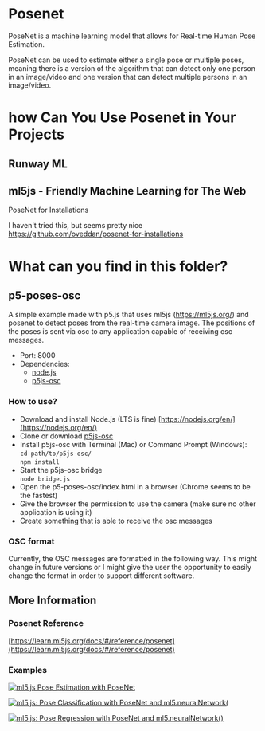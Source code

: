# Posenet

PoseNet is a machine learning model that allows for Real-time Human Pose Estimation.

PoseNet can be used to estimate either a single pose or multiple poses, meaning there is a version of the algorithm that can detect only one person in an image/video and one version that can detect multiple persons in an image/video.

# how Can You Use Posenet in Your Projects

## Runway ML

## ml5js - Friendly Machine Learning for The Web

PoseNet for Installations

I haven't tried this, but seems pretty nice
https://github.com/oveddan/posenet-for-installations

# What can you find in this folder?

## p5-poses-osc
A simple example made with p5.js that uses ml5js (https://ml5js.org/) and posenet to detect poses from the real-time camera image. The positions of the poses is sent via osc to any application capable of receiving osc messages.

- Port: 8000
- Dependencies: 
    - [node.js](https://nodejs.org/en/)
    - [p5js-osc](https://github.com/genekogan/p5js-osc)

### How to use?

- Download and install Node.js (LTS is fine) [https://nodejs.org/en/](https://nodejs.org/en/)
- Clone or download [p5js-osc](https://github.com/genekogan/p5js-osc)
- Install p5js-osc with Terminal (Mac) or Command Prompt (Windows):  
  `cd path/to/p5js-osc/`  
  `npm install`  
- Start the p5js-osc bridge  
  `node bridge.js`  
- Open the p5-poses-osc/index.html in a browser (Chrome seems to be the fastest)
- Give the browser the permission to use the camera (make sure no other application is using it)
- Create something that is able to receive the osc messages

### OSC format

Currently, the OSC messages are formatted in the following way. This might change in future versions or I might give the user the opportunity to easily change the format in order to support different software.

## More Information

### Posenet Reference
[https://learn.ml5js.org/docs/#/reference/posenet](https://learn.ml5js.org/docs/#/reference/posenet)

### Examples
[![ml5.js Pose Estimation with PoseNet](http://img.youtube.com/vi/OIo-DIOkNVg/0.jpg)](http://www.youtube.com/watch?v=OIo-DIOkNVg "ml5.js Pose Estimation with PoseNet")

[![ml5.js: Pose Classification with PoseNet and ml5.neuralNetwork(](http://img.youtube.com/vi/FYgYyq-xqAw/0.jpg)](http://www.youtube.com/watch?v=FYgYyq-xqAw "ml5.js: Pose Classification with PoseNet and ml5.neuralNetwork(")

[![ml5.js: Pose Regression with PoseNet and ml5.neuralNetwork()](http://img.youtube.com/vi/lob74HqHYJ0/0.jpg)](http://www.youtube.com/watch?v=lob74HqHYJ0 "ml5.js: Pose Regression with PoseNet and ml5.neuralNetwork()")
